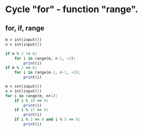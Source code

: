 Cycle "for" - function "range".
===============================
for, if, range
--------------
````````````ruby
m = int(input())
n = int(input())

if m % 2 != 0:
    for i in range(m, n-1, -2):
        print(i)
if m % 2 == 0:
    for i in range(m-1, n-1, -2):
        print(i)
`````````````````````
````````````ruby
m = int(input())
n = int(input())
for i in range(m, n+1):
    if i % 10 == 9:
        print(i)
    if i % 17 == 0:
        print(i)
    if i % 3 == 0 and i % 5 == 0:
        print(i)
`````````````````
        
